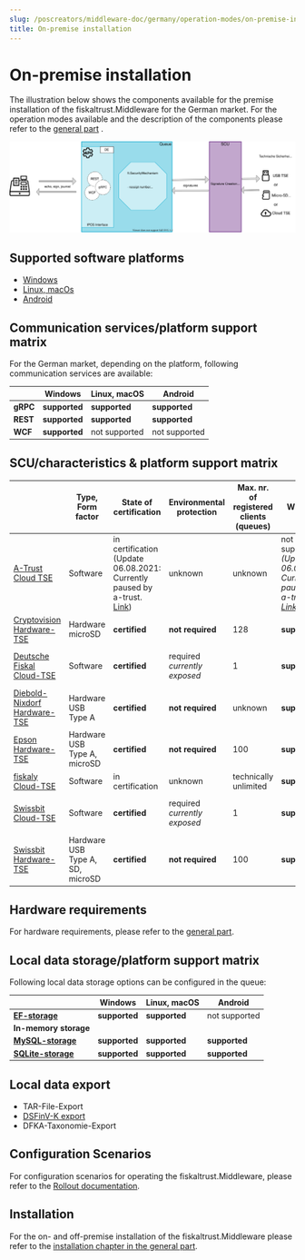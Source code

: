 ```yaml
---
slug: /poscreators/middleware-doc/germany/operation-modes/on-premise-installation
title: On-premise installation
---
```


# On-premise installation

The illustration below shows the components available for the premise installation of the fiskaltrust.Middleware for the German market. For the operation modes available and the description of the components please refer to the [general part](../../general/operation-modes/operation-modes.md) .

![middleware-en](images/middleware-en-market-de.svg)

## Supported software platforms

- [Windows](on-premise-platforms/windows.md)
- [Linux, macOs](on-premise-platforms/linux.md)
- [Android](on-premise-platforms/android.md)

## Communication services/platform support matrix

For the German market, depending on the platform, following communication services are available:

|          | Windows       | Linux, macOS  | Android       |
| -------- | ------------- | ------------- | ------------- |
| **gRPC** | **supported** | **supported** | **supported** |
| **REST** | **supported** | **supported** | **supported** |
| **WCF**  | **supported** | not supported | not supported |

## SCU/characteristics & platform support matrix

|                                                              | Type,<br />Form factor | State of certification | Environmental protection    | Max. nr. of registered clients (queues) | Windows                                | Linux, macOS                                                 | Android                                |
| ------------------------------------------------------------ | ---------------------- | --------------------------- | --------------------------- | -------------------------------------- | ------------------------------------------------------------ | -------------------------------------- | -------------------------------------- |
| [A-Trust Cloud TSE](scu/a-trust.md) | Software | in certification<br />(Update 06.08.2021: Currently paused by a-trust. [Link](https://www.a-trust-tse.de/de/kassensichv/news/news/status-update-august/)) | unknown | unknown | not supported<br />*(Update 06.08.2021: Currently paused by a-trust. [Link](https://www.a-trust-tse.de/de/kassensichv/news/news/status-update-august/))* | not supported                                                | not supported                          |
| [Cryptovision Hardware-TSE](scu/cryptovision.md) | Hardware<br />microSD | **certified**          | **not required**    | 128        | **supported**                          | **supported**                                                | not supported                          |
| [Deutsche Fiskal Cloud-TSE](scu/deutsche-fiskal.md) | Software  | **certified**          | required<br />*currently exposed* | 1                 | **supported**                          | **supported**<br />*Ubuntu LTS 20.04 only*                   | not supported                          |
| [Diebold-Nixdorf Hardware-TSE](scu/diebold-nixdorf.md) | Hardware<br />USB Type A | **certified**          | **not required**    | unknown | **supported**                          | **supported**                                                | not supported                          |
| [Epson Hardware-TSE](scu/epson.md) | Hardware<br />USB Type A, microSD | **certified** | **not required**        | 100 | **supported**                          | **supported**                                                | not supported                          |
| [fiskaly Cloud-TSE](scu/epson.md) | Software | in certification       | unknown | technically unlimited | **supported**                    | **supported**                                          | **supported** |
| [Swissbit Cloud-TSE](scu/swissbit-cloud.md) | Software | **certified** | required<br />*currently exposed* | 1 | **supported** | **supported**<br />*Ubuntu LTS 20.04 only* | not supported |
| [Swissbit Hardware-TSE](scu/swissbit.md) | Hardware<br />USB Type A, SD, microSD | **certified** | **not required** | 100 | **supported**                          | **supported**                                                | **supported**                          |

## Hardware requirements

For hardware requirements, please refer to the [general part](../../general/operation-modes/operation-modes.md).

## Local data storage/platform support matrix

Following local data storage options can be configured in the queue:

|                                                            | Windows       | Linux, macOS  | Android       |
| ---------------------------------------------------------- | ------------- | ------------- | ------------- |
| **[EF-storage](on-premise-databases/entity-framework.md)** | **supported** | **supported** | not supported |
| **In-memory storage**                                      |               |               |               |
| **[MySQL-storage](on-premise-databases/mysql.md)**         | **supported** | **supported** | **supported** |
| **[SQLite-storage](on-premise-databases/sqlite.md)**       | **supported** | **supported** | **supported** |

## Local data export

-  TAR-File-Export 
-  [DSFinV-K export](../procedural-documentation/dsfinv-k-generation.md) 
-  DFKA-Taxonomie-Export 

## Configuration Scenarios

For configuration scenarios for operating the fiskaltrust.Middleware, please refer to the [Rollout documentation](https://docs.fiskaltrust.cloud/docs/posdealers/buy-resell/rollout-plans).

## Installation

For the on- and off-premise installation of the fiskaltrust.Middleware please refer to the [installation chapter in the general part](../../general/installation/installation.md).



